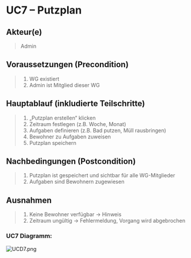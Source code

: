 # UC7 – Putzplan
## Akteur(e)
> Admin

## Voraussetzungen (Precondition)
> 1. WG existiert
> 2. Admin ist Mitglied dieser WG


## Hauptablauf (inkludierte Teilschritte)
> 1. „Putzplan erstellen“ klicken 
> 2. Zeitraum festlegen (z.B. Woche, Monat)
> 3. Aufgaben definieren (z.B. Bad putzen, Müll rausbringen)
> 4. Bewohner zu Aufgaben zuweisen 
> 5. Putzplan speichern



## Nachbedingungen (Postcondition)
> 1. Putzplan ist gespeichert und sichtbar für alle WG-Mitglieder 
> 2. Aufgaben sind Bewohnern zugewiesen



## Ausnahmen
> 1. Keine Bewohner verfügbar → Hinweis 
> 2. Zeitraum ungültig → Fehlermeldung, Vorgang wird abgebrochen




### UC7 Diagramm:
![UCD7.png](./UMLs/Anwendungsfalldiagramme/UCD7.png)
